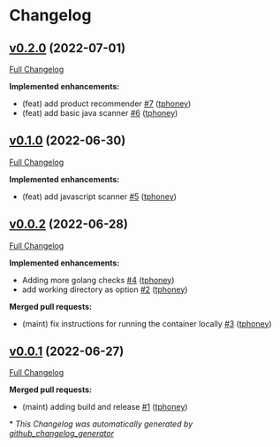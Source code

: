 # Changelog

## [v0.2.0](https://github.com/tphoney/best_practice/tree/v0.2.0) (2022-07-01)

[Full Changelog](https://github.com/tphoney/best_practice/compare/v0.1.0...v0.2.0)

**Implemented enhancements:**

- \(feat\) add product recommender [\#7](https://github.com/tphoney/best_practice/pull/7) ([tphoney](https://github.com/tphoney))
- \(feat\) add basic java scanner [\#6](https://github.com/tphoney/best_practice/pull/6) ([tphoney](https://github.com/tphoney))

## [v0.1.0](https://github.com/tphoney/best_practice/tree/v0.1.0) (2022-06-30)

[Full Changelog](https://github.com/tphoney/best_practice/compare/v0.0.2...v0.1.0)

**Implemented enhancements:**

- \(feat\) add javascript scanner [\#5](https://github.com/tphoney/best_practice/pull/5) ([tphoney](https://github.com/tphoney))

## [v0.0.2](https://github.com/tphoney/best_practice/tree/v0.0.2) (2022-06-28)

[Full Changelog](https://github.com/tphoney/best_practice/compare/v0.0.1...v0.0.2)

**Implemented enhancements:**

- Adding more golang checks [\#4](https://github.com/tphoney/best_practice/pull/4) ([tphoney](https://github.com/tphoney))
- add working directory as option [\#2](https://github.com/tphoney/best_practice/pull/2) ([tphoney](https://github.com/tphoney))

**Merged pull requests:**

- \(maint\) fix instructions for running the container locally [\#3](https://github.com/tphoney/best_practice/pull/3) ([tphoney](https://github.com/tphoney))

## [v0.0.1](https://github.com/tphoney/best_practice/tree/v0.0.1) (2022-06-27)

[Full Changelog](https://github.com/tphoney/best_practice/compare/8b1ac580f9f92a127ef90f0bf826d8f5670d111e...v0.0.1)

**Merged pull requests:**

- \(maint\) adding build and release [\#1](https://github.com/tphoney/best_practice/pull/1) ([tphoney](https://github.com/tphoney))



\* *This Changelog was automatically generated by [github_changelog_generator](https://github.com/github-changelog-generator/github-changelog-generator)*
